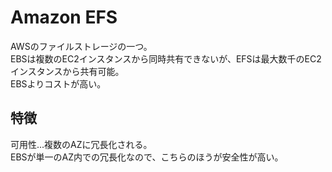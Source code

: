 # Amazon EFS
AWSのファイルストレージの一つ。  
EBSは複数のEC2インスタンスから同時共有できないが、EFSは最大数千のEC2インスタンスから共有可能。  
EBSよりコストが高い。  

## 特徴
可用性...複数のAZに冗長化される。  
EBSが単一のAZ内での冗長化なので、こちらのほうが安全性が高い。
